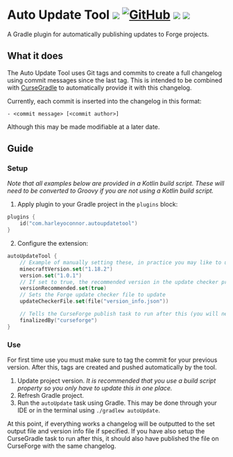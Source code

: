 # Auto Update Tool ![](https://img.shields.io/badge/Kotlin-1.8.10-7f52ff) [![GitHub](https://img.shields.io/github/license/Harleyoc1/AutoUpdateTool)](./LICENSE) ![](https://img.shields.io/github/actions/workflow/status/Harleyoc1/AutoUpdateTool/.github/workflows/pre-merge.yaml) [![](https://img.shields.io/github/v/tag/Harleyoc1/AutoUpdateTool)](https://github.com/Harleyoc1/AutoUpdateTool/releases)
A Gradle plugin for automatically publishing updates to Forge projects.

## What it does
The Auto Update Tool uses Git tags and commits to create a full changelog using commit messages since the last tag. This is intended to be combined with [CurseGradle](https://github.com/matthewprenger/CurseGradle) to automatically provide it with this changelog.

Currently, each commit is inserted into the changelog in this format:

`- <commit message> [<commit author>]`

Although this may be made modifiable at a later date.

## Guide
### Setup
_Note that all examples below are provided in a Kotlin build script. These will need to be converted to Groovy if you are not using a Kotlin build script._

1. Apply plugin to your Gradle project in the `plugins` block:

```kotlin
plugins {
    id("com.harleyoconnor.autoupdatetool")
}
```

2. Configure the extension:

```kotlin
autoUpdateTool {
    // Example of manually setting these, in practice you may like to use a Gradle property for these
    minecraftVersion.set("1.18.2")
    version.set("1.0.1")
    // If set to true, the recommended version in the update checker promos will be updated to the new version.
    versionRecommended.set(true)
    // Sets the Forge update checker file to update
    updateCheckerFile.set(file("version_info.json"))

    // Tells the CurseForge publish task to run after this (you will need to set this up using their own guide if you haven't already)
    finalizedBy("curseforge")
}
```

### Use
For first time use you must make sure to tag the commit for your previous version. After this, tags are created and pushed automatically by the tool.

1. Update project version. _It is recommended that you use a build script property so you only have to update this in one place._
2. Refresh Gradle project.
3. Run the `autoUpdate` task using Gradle. This may be done through your IDE or in the terminal using `./gradlew autoUpdate`.

At this point, if everything works a changelog will be outputted to the set output file and version info file if specified. If you have also setup the CurseGradle task to run after this, it should also have published the file on CurseForge with the same changelog.
